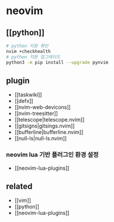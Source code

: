 # neovim

## [[python]]
```sh
# python 지원 확인
nvim +checkhealth
# python 지원 업그레이드
python3 -m pip install --upgrade pynvim
```

## plugin
- [[taskwiki]]
- [[defx]]
- [[nvim-web-devicons]]
- [[nvim-treesitter]]
- [[telescope|telescope.nvim]]
- [[gitsigns|gitsings.nvim]]
- [[bufferline|bufferline.nvim]]
- [[null-ls|null-ls.nvim]]

### neovim lua 기반 플러그인 환경 설정
- [[neovim-lua-plugins]]

## related
- [[vim]]
- [[python]]
- [[neovim-lua-plugins]]
